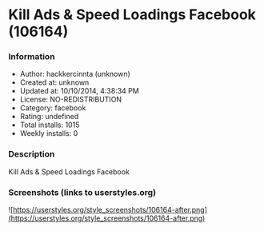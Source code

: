 # Kill Ads & Speed Loadings Facebook (106164)

### Information
- Author: hackkercinnta (unknown)
- Created at: unknown
- Updated at: 10/10/2014, 4:38:34 PM
- License: NO-REDISTRIBUTION
- Category: facebook
- Rating: undefined
- Total installs: 1015
- Weekly installs: 0


### Description
Kill Ads & Speed Loadings Facebook


### Screenshots (links to userstyles.org)
![https://userstyles.org/style_screenshots/106164-after.png](https://userstyles.org/style_screenshots/106164-after.png)



